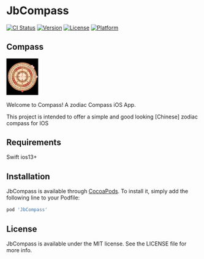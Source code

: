 # JbCompass

[![CI Status](https://img.shields.io/travis/pods/JbCompass.svg?style=flat)](https://travis-ci.org/pods/JbCompass)
[![Version](https://img.shields.io/cocoapods/v/JbCompass.svg?style=flat)](https://cocoapods.org/pods/JbCompass)
[![License](https://img.shields.io/cocoapods/l/JbCompass.svg?style=flat)](https://cocoapods.org/pods/JbCompass)
[![Platform](https://img.shields.io/cocoapods/p/JbCompass.svg?style=flat)](https://cocoapods.org/pods/JbCompass)

## Compass

<img src="./screen.png" style="zoom:33%;" width="250px" ></img>

Welcome to Compass! A zodiac Compass iOS App.

This project is intended to offer a simple and good looking [Chinese] zodiac compass for IOS

## Requirements

Swift ios13+

## Installation

JbCompass is available through [CocoaPods](https://cocoapods.org). To install
it, simply add the following line to your Podfile:

```ruby
pod 'JbCompass'
```

## License

JbCompass is available under the MIT license. See the LICENSE file for more info.
